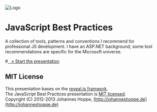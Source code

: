 ![Logo](https://raw.github.com/JohannesHoppe/JsBestPractices/master/images/logo_big.png)
# JavaScript Best Practices

A collection of tools, patterns and conventions I recommend for professional JS development.
I have an ASP.NET background; some tool recommendations are specific for the Microsoft universe.  

#[&nbsp;&nbsp;&nbsp;&raquo; Start the presentation](http://johanneshoppe.github.com/JsBestPractices/)


## MIT License

This presentation bases on the [reveal.js framwork](http://lab.hakim.se/reveal-js/).  
The JavaScript Best Practices presentation is [MIT licensed](https://raw.github.com/JohannesHoppe/JsBestPractices/master/LICENSE).  
Copyright (C) 2012-2013 Johannes Hoppe, [http://johanneshoppe.de](http://johanneshoppe.de)
